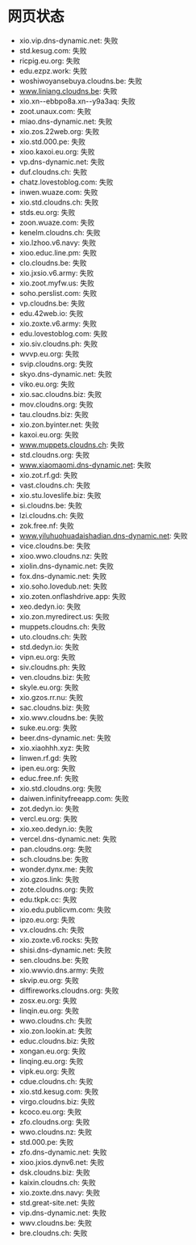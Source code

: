 # 网页状态
- xio.vip.dns-dynamic.net: 失败
- std.kesug.com: 失败
- ricpig.eu.org: 失败
- edu.ezpz.work: 失败
- woshiwoyansebuya.cloudns.be: 失败
- www.liniang.cloudns.be: 失败
- xio.xn--ebbpo8a.xn--y9a3aq: 失败
- zoot.unaux.com: 失败
- miao.dns-dynamic.net: 失败
- xio.zos.22web.org: 失败
- xio.std.000.pe: 失败
- xioo.kaxoi.eu.org: 失败
- vp.dns-dynamic.net: 失败
- duf.cloudns.ch: 失败
- chatz.lovestoblog.com: 失败
- inwen.wuaze.com: 失败
- xio.std.cloudns.ch: 失败
- stds.eu.org: 失败
- zoon.wuaze.com: 失败
- kenelm.cloudns.ch: 失败
- xio.lzhoo.v6.navy: 失败
- xioo.educ.line.pm: 失败
- clo.cloudns.be: 失败
- xio.jxsio.v6.army: 失败
- xio.zoot.myfw.us: 失败
- soho.perslist.com: 失败
- vp.cloudns.be: 失败
- edu.42web.io: 失败
- xio.zoxte.v6.army: 失败
- edu.lovestoblog.com: 失败
- xio.siv.cloudns.ph: 失败
- wvvp.eu.org: 失败
- svip.cloudns.org: 失败
- skyo.dns-dynamic.net: 失败
- viko.eu.org: 失败
- xio.sac.cloudns.biz: 失败
- mov.cloudns.org: 失败
- tau.cloudns.biz: 失败
- xio.zon.byinter.net: 失败
- kaxoi.eu.org: 失败
- www.muppets.cloudns.ch: 失败
- std.cloudns.org: 失败
- www.xiaomaomi.dns-dynamic.net: 失败
- xio.zot.rf.gd: 失败
- vast.cloudns.ch: 失败
- xio.stu.loveslife.biz: 失败
- si.cloudns.be: 失败
- lzi.cloudns.ch: 失败
- zok.free.nf: 失败
- www.yiluhuohuadaishadian.dns-dynamic.net: 失败
- vice.cloudns.be: 失败
- xioo.wwo.cloudns.nz: 失败
- xiolin.dns-dynamic.net: 失败
- fox.dns-dynamic.net: 失败
- xio.soho.lovedub.net: 失败
- xio.zoten.onflashdrive.app: 失败
- xeo.dedyn.io: 失败
- xio.zon.myredirect.us: 失败
- muppets.cloudns.ch: 失败
- uto.cloudns.ch: 失败
- std.dedyn.io: 失败
- vipn.eu.org: 失败
- siv.cloudns.ph: 失败
- ven.cloudns.biz: 失败
- skyle.eu.org: 失败
- xio.gzos.rr.nu: 失败
- sac.cloudns.biz: 失败
- xio.wwv.cloudns.be: 失败
- suke.eu.org: 失败
- beer.dns-dynamic.net: 失败
- xio.xiaohhh.xyz: 失败
- linwen.rf.gd: 失败
- ipen.eu.org: 失败
- educ.free.nf: 失败
- xio.std.cloudns.org: 失败
- daiwen.infinityfreeapp.com: 失败
- zot.dedyn.io: 失败
- vercl.eu.org: 失败
- xio.xeo.dedyn.io: 失败
- vercel.dns-dynamic.net: 失败
- pan.cloudns.org: 失败
- sch.cloudns.be: 失败
- wonder.dynx.me: 失败
- xio.gzos.link: 失败
- zote.cloudns.org: 失败
- edu.tkpk.cc: 失败
- xio.edu.publicvm.com: 失败
- ipzo.eu.org: 失败
- vx.cloudns.ch: 失败
- xio.zoxte.v6.rocks: 失败
- shisi.dns-dynamic.net: 失败
- sen.cloudns.be: 失败
- xio.wwvio.dns.army: 失败
- skvip.eu.org: 失败
- diffireworks.cloudns.org: 失败
- zosx.eu.org: 失败
- linqin.eu.org: 失败
- wwo.cloudns.ch: 失败
- xio.zon.lookin.at: 失败
- educ.cloudns.biz: 失败
- xongan.eu.org: 失败
- linqing.eu.org: 失败
- vipk.eu.org: 失败
- cdue.cloudns.ch: 失败
- xio.std.kesug.com: 失败
- virgo.cloudns.biz: 失败
- kcoco.eu.org: 失败
- zfo.cloudns.org: 失败
- wwo.cloudns.nz: 失败
- std.000.pe: 失败
- zfo.dns-dynamic.net: 失败
- xioo.jxios.dynv6.net: 失败
- dsk.cloudns.biz: 失败
- kaixin.cloudns.ch: 失败
- xio.zoxte.dns.navy: 失败
- std.great-site.net: 失败
- vip.dns-dynamic.net: 失败
- wwv.cloudns.be: 失败
- bre.cloudns.ch: 失败
